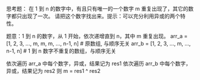 思考题：
在 1 到 n 的数字中，有且只有唯一的一个数字 m 重复出现了，其它的数字都只出现了一次。
请把这个数字找出来。提示：可以充分利用异或的两个特性。

题意：1 到 n 的数字，从 1 开始，依次递增直到 n，其中 m 重复出现。
arr_a = [1, 2, 3, ..., m, m, m, ..., n-1, n] # 原数组, 与顺序无关
arr_b = [1, 2, 3, ..., m, ..., n-1, n] # 1 到 n 数字不重复的数组，与顺序无关

依次遍历 arr_a 中每个数字，异或，结果记为 res1
依次遍历 arr_b 中每个数字，异或，结果记为 res2
则 m = res1 ^ res2